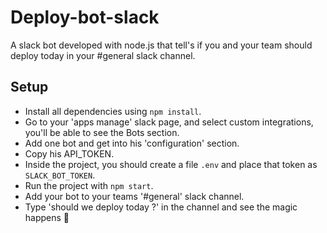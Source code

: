# Deploy-bot-slack
A slack bot developed with node.js that tell's if you and your team should deploy today in your #general slack channel.

## Setup 

- Install all dependencies using `npm install`.
- Go to your 'apps manage' slack page, and select custom integrations, you'll be able to see the Bots section.
- Add one bot and get into his 'configuration' section. 
- Copy his API_TOKEN.
- Inside the project, you should create a file `.env` and place that token as `SLACK_BOT_TOKEN`.
- Run the project with `npm start`.
- Add your bot to your teams '#general' slack channel.
- Type 'should we deploy today ?' in the channel and see the magic happens :muscle:
